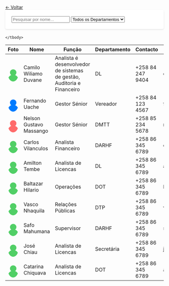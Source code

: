 <html><head><base href="https://camiloduvane.github.io/Funcionarios/">
<meta charset="UTF-8">
<meta name="viewport" content="width=device-width, initial-scale=1.0">
<title>Lista de Funcionários</title>
<style>
@import url('https://fonts.googleapis.com/css2?family=Roboto:wght@400;700&display=swap');

body {
    font-family: 'Roboto', sans-serif;
    margin: 20px;
    background: #f5f5f5;
}

.back-button {
    background: #007bff;
    color: white;
    padding: 10px 20px;
    text-decoration: none;
    border-radius: 5px;
    display: inline-block;
    margin-bottom: 20px;
}
.search-container {
    background: white;
    padding: 20px;
    border-radius: 5px;
    margin-bottom: 20px;
    box-shadow: 0 2px 4px rgba(0,0,0,0.1);
}

.search-container input, .search-container select {
    padding: 8px;
    margin-right: 10px;
    border: 1px solid #ddd;
    border-radius: 4px;
}

table {
    width: 100%;
    border-collapse: collapse;
    background: white;
    box-shadow: 0 2px 4px rgba(0,0,0,0.1);
}

th, td {
    padding: 12px;
    text-align: left;
    border-bottom: 1px solid #ddd;
}

th {
    background-color: #007bff;
    color: white;
}

tr:hover {
    background-color: #f5f5f5;
}
.employee-photo {
    width: 50px;
    height: 50px;
    border-radius: 50%;
    object-fit: cover;
}
.status-active {
    color: green;
    font-weight: bold;
}

.status-inactive {
    color: red;
    font-weight: bold;
}
</style>
</head>
<body>
<a href="https://camiloduvane.github.io/DMTT/" class="back-button">← Voltar</a>

<div class="search-container">
    <input type="text" id="nameSearch" placeholder="Pesquisar por nome...">
    <select id="departmentSearch">
        <option value="">Todos os Departamentos</option>
        <option value="Vereação" >Vereação</option>
        <option value="DMTT" >DMTT</option>
        <option value="DARHF">DARHF</option>
        <option value="DL">DL</option>
        <option value="DOT">DOT</option>
        <option value="DTP">DTP</option>
        <option value="Secretária">Secretária</option>
    </select>
</div>
<table id="employeeTable">
    <thead>
        <tr>
            <th>Foto</th>
            <th>Nome</th>
            <th>Função</th>
            <th>Departamento</th>
            <th>Contacto</th>
            <th>Email</th>
            <th>Status</th>
        </tr>
    </thead>
    <tbody>
        <tr>
            <td><svg class="employee-photo" viewBox="0 0 50 50">
                <circle cx="25" cy="20" r="15" fill="#51cf66"/>
                <circle cx="25" cy="55" r="25" fill="#51cf66"/>
            </svg></td>
            <td>Camilo Wiliamo Duvane</td>
            <td>Analista é desenvolvedor de sistemas de gestão, Auditoria e Financeiro</td>
            <td>DL</td>
            <td>+258 84 247 9404</td>
            <td>camilowilliam0@gmail.com</td>
            <td class="status-active">Activo</td>
        </tr>
        <tr>
            <td><svg class="employee-photo" viewBox="0 0 50 50">
                <circle cx="25" cy="20" r="15" fill="#007bff"/>
                <circle cx="25" cy="55" r="25" fill="#007bff"/>
            </svg></td>
            <td>Fernando Uache</td>
            <td>Gestor Sénior</td>
            <td>Vereador</td>
            <td>+258 84 123 4567</td>
            <td>fernando.uache@camiloduvane.com</td>
            <td class="status-active">Activo</td>
        </tr>
        <tr>
            <td><svg class="employee-photo" viewBox="0 0 50 50">
                <circle cx="25" cy="20" r="15" fill="#ff6b6b"/>
                <circle cx="25" cy="55" r="25" fill="#ff6b6b"/>
            </svg></td>
            <td>Nelson Gustavo Massango</td>
            <td>Gestor Sénior</td>
            <td>DMTT</td>
            <td>+258 85 234 5678</td>
            <td>nelson.massango@camiloduvane.com</td>
            <td class="status-active">Activo</td>
        </tr>
        <tr>
            <td><svg class="employee-photo" viewBox="0 0 50 50">
                <circle cx="25" cy="20" r="15" fill="#51cf66"/>
                <circle cx="25" cy="55" r="25" fill="#51cf66"/>
            </svg></td>
            <td>Carlos Vilanculos</td>
            <td>Analista Financeiro</td>
            <td>DARHF</td>
            <td>+258 86 345 6789</td>
            <td>carlos.vilanculos@camiloduvane.com</td>
            <td class="status-active">Activo</td>
        </tr>
        <tr>
          <td><svg class="employee-photo" viewBox="0 0 50 50">
                <circle cx="25" cy="20" r="15" fill="#51cf66"/>
                <circle cx="25" cy="55" r="25" fill="#51cf66"/>
            </svg></td>
            <td>Amilton Tembe</td>
            <td>Analista de Licencas</td>
            <td>DL</td>
            <td>+258 86 345 6789</td>
            <td>amilton.tembe@camiloduvane.com</td>
            <td class="status-active">Activo</td>
        </tr>
            <td><svg class="employee-photo" viewBox="0 0 50 50">
                <circle cx="25" cy="20" r="15" fill="#51cf66"/>
                <circle cx="25" cy="55" r="25" fill="#51cf66"/>
            </svg></td>
            <td>Baltazar Hilario</td>
            <td>Operações</td>
            <td>DOT</td>
            <td>+258 86 345 6789</td>
            <td>baltazar.hilario@camiloduvane.com</td>
            <td class="status-inactive">Inativo</td>
        </tr>
        <tr>
            <td><svg class="employee-photo" viewBox="0 0 50 50">
                <circle cx="25" cy="20" r="15" fill="#51cf66"/>
                <circle cx="25" cy="55" r="25" fill="#51cf66"/>
            </svg></td>
            <td>Vasco Nhaquila</td>
            <td>Relações Públicas</td>
            <td>DTP</td>
            <td>+258 86 345 6789</td>
            <td>vnhawuila@gmail.com</td>
            <td class="status-inactive">Inativo</td>
        </tr>
        <tr>
            <td><svg class="employee-photo" viewBox="0 0 50 50">
                <circle cx="25" cy="20" r="15" fill="#51cf66"/>
                <circle cx="25" cy="55" r="25" fill="#51cf66"/>
            </svg></td>
            <td>Safo Mahumana</td>
            <td>Supervisor</td>
            <td>DARHF</td>
            <td>+258 86 345 6789</td>
            <td>safomahumana@camiloduvane.com</td>
            <td class="status-inactive">Inativo</td>
        </tr>
        <tr>
            <td><svg class="employee-photo" viewBox="0 0 50 50">
                <circle cx="25" cy="20" r="15" fill="#51cf66"/>
                <circle cx="25" cy="55" r="25" fill="#51cf66"/>
            </svg></td>
            <td>José Chiau</td>
            <td>Analista de Licencas</td>
            <td>Secretária</td>
            <td>+258 86 345 6789</td>
            <td>josechiau@camiloduvane.com</td>
            <td class="status-inactive">Inativo</td>
        </tr>
        <tr>
            <td><svg class="employee-photo" viewBox="0 0 50 50">
                <circle cx="25" cy="20" r="15" fill="#51cf66"/>
                <circle cx="25" cy="55" r="25" fill="#51cf66"/>
            </svg></td>
            <td>Catarina Chiquava</td>
            <td>Analista de Licencas</td>
            <td>DOT</td>
            <td>+258 86 345 6789</td>
            <td>amilton.tembe@camiloduvane.com</td>
            <td class="status-inactive">Inativo</td>
        </tr>





        
    </tbody>
</table>
<script>
document.getElementById('nameSearch').addEventListener('input', filterTable);
document.getElementById('departmentSearch').addEventListener('change', filterTable);

function filterTable() {
    const nameFilter = document.getElementById('nameSearch').value.toLowerCase();
    const departmentFilter = document.getElementById('departmentSearch').value.toLowerCase();
    const rows = document.querySelectorAll('#employeeTable tbody tr');

    rows.forEach(row => {
        const name = row.children[1].textContent.toLowerCase();
        const department = row.children[3].textContent.toLowerCase();
        const matchesName = name.includes(nameFilter);
        const matchesDepartment = !departmentFilter || department === departmentFilter;
        
        row.style.display = matchesName && matchesDepartment ? '' : 'none';
    });
}
</script>
</body>
</html>
